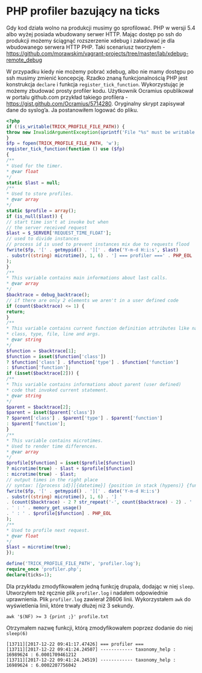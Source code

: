 # PHP profiler bazujący na ticks

Gdy kod działa wolno na produkcji musimy go sprofilować. PHP w wersji 5.4 albo wyżej posiada wbudowany serwer HTTP.
Mając dostęp po ssh do produkcji możemy ściągnąć rozszerzenie xdebug i załadować je dla wbudowanego serwera HTTP PHP. Taki scenariusz tworzyłem - https://github.com/morawskim/vagrant-projects/tree/master/lab/xdebug-remote_debug

W przypadku kiedy nie możemy pobrać xdebug, albo nie mamy dostępu po ssh musimy zmienić koncepcję. Rzadko znaną funkcjonalnością PHP jest konstrukcja `declare` i funkcja `register_tick_function`. Wykorzystując je możemy zbudować prosty profiler kodu. Użytkownik Ocramius opublikował w portalu github.com przykład takiego profilera - https://gist.github.com/Ocramius/5714280. Oryginalny skrypt zapisywał dane do syslog’a. Ja postanowiłem logować do pliku.

``` php
<?php
if (!is_writable(TRICK_PROFILE_FILE_PATH)) {
throw new InvalidArgumentException(sprintf('File "%s" must be writable', TRICK_PROFILE_FILE_PATH));
}
$fp = fopen(TRICK_PROFILE_FILE_PATH, 'w');
register_tick_function(function () use ($fp)
{
/**
* Used for the timer.
* @var float
*/
static $last = null;
/**
* Used to store profiles.
* @var array
*/
static $profile = array();
if (is_null($last)) {
// start time isn't at invoke but when
// the server received request
$last = $_SERVER['REQUEST_TIME_FLOAT'];
// used to divide instances
// process id is used to prevent instances mix due to requests flood
fwrite($fp, '[' . getmypid() . '][' . date('Y-m-d H:i:s', $last)
. substr((string) microtime(), 1, 6) . '] === profiler ===' . PHP_EOL
);
}
/**
* This variable contains main informations about last calls.
* @var array
*/
$backtrace = debug_backtrace();
// if there are only 2 elements we aren't in a user defined code
if (count($backtrace) <= 1) {
return;
}
/**
* This variable contains current function definition attributes like name,
* class, type, file, line and args.
* @var string
*/
$function = $backtrace[1];
$function = isset($function['class'])
? $function['class'] . $function['type'] . $function['function']
: $function['function'];
if (isset($backtrace[2])) {
/**
* This variable contains informations about parent (user defined)
* code that invoked current statement.
* @var string
*/
$parent = $backtrace[2];
$parent = isset($parent['class'])
? $parent['class'] . $parent['type'] . $parent['function']
: $parent['function'];
}
/**
* This variable contains microtimes.
* Used to render time differences.
* @var array
*/
$profile[$function] = isset($profile[$function])
? microtime(true) - $last + $profile[$function]
: microtime(true) - $last;
// output times in the right place
// syntax: [{process id}][{datetime}] {position in stack (hypens)} {function} : {memory} : {seconds}
fwrite($fp, '[' . getmypid() . '][' . date('Y-m-d H:i:s')
. substr((string) microtime(), 1, 6) . '] '
. (count($backtrace) - 2 ? str_repeat('-', count($backtrace) - 2) . ' ' : null) . $function
. ' : ' . memory_get_usage()
. ' : ' . $profile[$function] . PHP_EOL
);
/**
* Used to profile next request.
* @var float
*/
$last = microtime(true);
});

```

``` php
define('TRICK_PROFILE_FILE_PATH', 'profiler.log');
require_once 'profiler.php';
declare(ticks=1);
```

Dla przykładu zmodyfikowałem jedną funkcję drupala, dodając w niej `sleep`. Utworzyłem też ręcznie plik `profiler.log` i nadałem odpowiednie uprawnienia. Plik `profiler.log` zawierał 28606 linii. Wykorzystałem `awk` do wyświetlenia linii, które trwały dłużej niż 3 sekundy.
```
awk '$(NF) >= 3 {print ;}' profile.txt 
```

Otrzymałem nazwę funkcji, którą zmodyfikowałem poprzez dodanie do niej `sleep(6)`
```
[13711][2017-12-22 09:41:17.47426] === profiler ===
[13711][2017-12-22 09:41:24.24507] ------------ taxonomy_help : 16989624 : 6.0001709461212
[13711][2017-12-22 09:41:24.24519] ------------ taxonomy_help : 16989624 : 6.0002207756042
```
